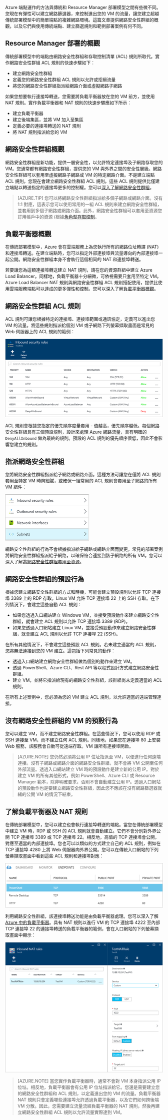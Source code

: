 Azure 端點運作的方法與傳統和 Resource Manager 部署模型之間有些微不同。您現在有彈性可以建立網路篩選器，來控制進出您的 VM 的流量，讓您建立超越傳統部署模型中的簡單端點的複雜網路環境。這篇文章提供網路安全性群組的概觀，以及它們與使用傳統端點、建立篩選規則和範例部署案例有何不同。


## Resource Manager 部署的概觀
傳統部署模型中的端點由網路安全性群組和存取控制清單 (ACL) 規則所取代。實作網路安全性群組 ACL 規則的快速步驟如下︰

- 建立網路安全性群組
- 定義您的網路安全性群組 ACL 規則以允許或拒絕流量
- 將您的網路安全性群組指派給網路介面或虛擬網路子網路

如果您想要執行連接埠轉送，您需要將負載平衡器放在您的 VM 前方，並使用 NAT 規則。實作負載平衡器和 NAT 規則的快速步驟應如下所示︰

- 建立負載平衡器
- 建立後端集區，並將 VM 加入至集區
- 定義必要的連接埠轉送的 NAT 規則
- 將 NAT 規則指派給您的 VM


## 網路安全性群組概觀
網路安全性群組是新功能，提供一層安全性，以允許特定連接埠及子網路存取您的 VM。您通常都有網路安全性群組，提供您的 VM 與外界之間的安全性層級。網路安全性群組可以套用至虛擬網路子網路或 VM 的特定網路介面。不是建立端點 ACL 規則，您現在會建立網路安全性群組 ACL 規則。這些 ACL 規則提供比僅建立端點以轉送指定的連接埠更多的控制權。您可以[深入了解網路安全性群組](../articles/virtual-network/virtual-networks-nsg.md)。

> [AZURE.TIP] 您可以將網路安全性群組指派給多個子網路或網路介面。沒有 1:1 對應，這表示您可以使用常用的一組 ACL 規則來建立網路安全性群組，並套用到多個子網路或網路介面。此外，網路安全性群組可以套用至資源您訂用帳戶中的資源 (根據[角色型存取控制](../articles/active-directory/role-based-access-control-what-is.md)。


## 負載平衡器概觀
在傳統部署模型中，Azure 會在雲端服務上為您執行所有的網路位址轉譯 (NAT) 和連接埠轉送。在建立端點時，您可以指定外部連接埠與流量導向的內部連接埠一起公開。網路安全性群組本身不會執行這個相同的 NAT 和連接埠轉送。

若要讓您為這類連接埠轉送建立 NAT 規則，請在您的資源群組中建立 Azure Load Balancer。同樣地，負載平衡器十分細微，可依視需要只套用至特定 VM。Azure Load Balancer NAT 規則與網路安全性群組 ACL 規則搭配使用，提供比使用雲端服務端點可以達成的更多彈性和控制。您可以深入了解[負載平衡器概觀](../articles/load-balancer/load-balancer-overview.md)。


## 網路安全性群組 ACL 規則
ACL 規則可讓您根據特定的連接埠、連接埠範圍或通訊協定，定義可以進出您 VM 的流量。將這些規則指派給個別 VM 或子網路下列螢幕擷取畫面是常見的 Web 伺服器上的 ACL 規則的範例︰

![網路安全性群組 ACL 規則的清單](./media/virtual-machines-common-endpoints-in-resource-manager/example-acl-rules.png)

ACL 規則會根據您指定的優先順序度量套用 - 值越高，優先順序越低。每個網路安全性群組具有三個預設規則，設計來處理 Azure 網路流量，具有明確的 `DenyAllInbound` 做為最終的規則。預設的 ACL 規則的優先順序很低，因此不會影響您建立的規則。


## 指派網路安全性群組
您將網路安全性群組指派給子網路或網路介面。這種方法可讓您在僅將 ACL 規則套用至特定 VM 時夠細膩，或確保一組常用的 ACL 規則會套用至子網路的所有 VM 組件︰

![將 NSG 套用至網路介面或子網路](./media/virtual-machines-common-endpoints-in-resource-manager/apply-nsg-to-resources.png)

網路安全性群組的行為不會根據指派給子網路或網路介面而變更。常見的部署案例將網路安全性群組指派給子網路，以確保符合連接到該子網路的所有 VM。您可以深入了解[將網路安全性群組套用至資源](../virtual-nework/virtual-networks-nsg.md#associating-nsgs)。


## 網路安全性群組的預設行為
根據您建立網路安全性群組的方式和時機，可能會建立預設規則以允許 TCP 連接埠 3389 上的 RDP 存取。Linux VM 允許 TCP 連接埠 22 上的 SSH 存取。在下列情況下，會建立這些自動 ACL 規則︰

- 如果您透過入口網站建立 Windows VM，並接受預設動作來建立網路安全性群組，就會建立 ACL 規則以允許 TCP 連接埠 3389 (RDP)。
- 如果您透過入口網站建立 Linux VM，並接受預設動作來建立網路安全性群組，就會建立 ACL 規則以允許 TCP 連接埠 22 (SSH)。

在所有其他情況下，不會建立這些預設 ACL 規則。若未建立適當的 ACL 規則，您將無法連接到您的 VM 建立。這包括下列常見的動作︰

- 透過入口網站建立網路安全性群組做為個別的動作來建立 VM。
- 透過 PowerShell、Azure CLI、Rest API 等以程式設計方式建立網路安全性群組。
- 建立 VM，並將它指派給現有的網路安全性群組，該群組尚未定義適當的 ACL 規則。

在所有上述案例中，您必須為您的 VM 建立 ACL 規則，以允許適當的遠端管理連接。


## 沒有網路安全性群組的 VM 的預設行為
您可以建立 VM，而不建立網路安全性群組。在這些情況下，您可以使用 RDP 或 SSH 連接至 VM，而不建立任何 ACL 規則。同樣地，如果您在連接埠 80 上安裝 Web 服務，該服務會自動可從遠端存取。VM 讓所有連接埠開啟。

> [AZURE.NOTE] 您仍然必須將公用 IP 位址指派至 VM，以便進行任何遠端連接。沒有子網路或網路介面的網路安全性群組，就不會將 VM 公開至任何外部流量。透過入口網站建立 VM 時的預設動作是建立新的公用 IP。對於建立 VM 的所有其他形式，例如 PowerShell、Azure CLI 或 Resource Manager 範本，除非明確要求，否則不會自動建立公用 IP。透過入口網站的預設動作也是要建立網路安全性群組，因此您不應該在沒有網路篩選器就緒的公開 VM 的情況下結束。


## 了解負載平衡器及 NAT 規則
在傳統部署模型中，您可以建立也會執行連接埠轉送的端點。當您在傳統部署模型中建立 VM 時，RDP 或 SSH 的 ACL 規則就會自動建立。它們不會分別對外界公開 TCP 連接埠 3389 或 TCP 連接埠 22。相反地，高值的 TCP 連接埠會公開，對應至適當的內部連接埠。您也可以以類似的方式建立自己的 ACL 規則，例如在 TCP 連接埠 4280 上將 Web 伺服器向外界公開。您可以在傳統入口網站的下列螢幕擷取畫面中看到這些 ACL 規則和連接埠對應：

![使用傳統端點的連接埠轉送](./media/virtual-machines-common-endpoints-in-resource-manager/classic-endpoints-port-forwarding.png)

利用網路安全性群組，該連接埠轉送功能是由負載平衡器處理。您可以深入了解 [Azure 中的負載平衡器](../articles/load-balancer/load-balancer-overview.md)。具有 NAT 規則以進行 VM 的 TCP 連接埠 4222 至內部 TCP 連接埠 22 的連接埠轉送的負載平衡器的範例，會在入口網站的下列螢幕擷取畫面中顯示：

![連接埠轉送的負載平衡器 NAT 規則](./media/virtual-machines-common-endpoints-in-resource-manager/load-balancer-nat-rules.png)

> [AZURE.NOTE] 當您實作負載平衡器時，通常不會對 VM 本身指派公用 IP 位址。相反地，負載平衡器會有公用 IP 位址指派給它。您還是需要建立您的網路安全性群組和 ACL 規則，以定義進出您的 VM 的流量。負載平衡器 NAT 規則只會定義哪些連接埠允許透過負載平衡器，以及它們如何跨後端 VM 分散。因此，您需要建立流量流經負載平衡器的 NAT 規則，然後再建立網路安全性群組 ACL 規則以允許流量實際達到 VM。

<!---HONumber=AcomDC_0810_2016------>